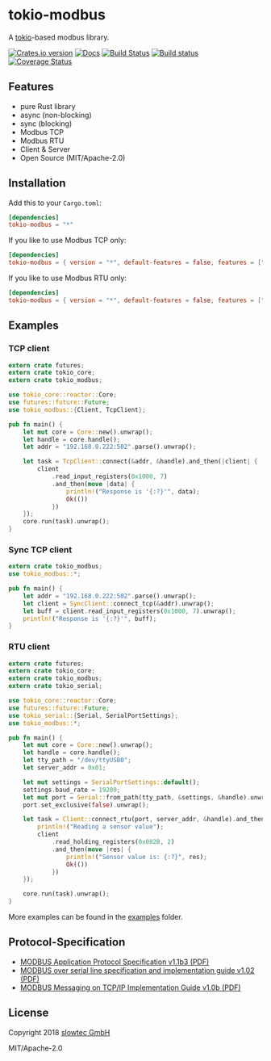 # tokio-modbus

A [tokio](https://tokio.rs)-based modbus library.

[![Crates.io version](https://img.shields.io/crates/v/tokio-modbus.svg)](https://crates.io/crates/tokio-modbus)
[![Docs](https://docs.rs/tokio-modbus/badge.svg)](https://docs.rs/tokio-modbus/)
[![Build Status](https://travis-ci.org/slowtec/tokio-modbus.svg?branch=master)](https://travis-ci.org/slowtec/tokio-modbus)
[![Build status](https://ci.appveyor.com/api/projects/status/dw7jfj7hcbmykqh0/branch/master?svg=true)](https://ci.appveyor.com/project/flosse/tokio-modbus/branch/master)
[![Coverage Status](https://coveralls.io/repos/github/slowtec/tokio-modbus/badge.svg?branch=master)](https://coveralls.io/github/slowtec/tokio-modbus?branch=master)

## Features

- pure Rust library
- async (non-blocking)
- sync (blocking)
- Modbus TCP
- Modbus RTU
- Client & Server
- Open Source (MIT/Apache-2.0)

## Installation

Add this to your `Cargo.toml`:

```toml
[dependencies]
tokio-modbus = "*"
```

If you like to use Modbus TCP only:

```toml
[dependencies]
tokio-modbus = { version = "*", default-features = false, features = ["tcp"] }
```

If you like to use Modbus RTU only:

```toml
[dependencies]
tokio-modbus = { version = "*", default-features = false, features = ["rtu"] }
```

## Examples

### TCP client

```rust
extern crate futures;
extern crate tokio_core;
extern crate tokio_modbus;

use tokio_core::reactor::Core;
use futures::future::Future;
use tokio_modbus::{Client, TcpClient};

pub fn main() {
    let mut core = Core::new().unwrap();
    let handle = core.handle();
    let addr = "192.168.0.222:502".parse().unwrap();

    let task = TcpClient::connect(&addr, &handle).and_then(|client| {
        client
            .read_input_registers(0x1000, 7)
            .and_then(move |data| {
                println!("Response is '{:?}'", data);
                Ok(())
            })
    });
    core.run(task).unwrap();
}
```

### Sync TCP client

```rust
extern crate tokio_modbus;
use tokio_modbus::*;

pub fn main() {
    let addr = "192.168.0.222:502".parse().unwrap();
    let client = SyncClient::connect_tcp(&addr).unwrap();
    let buff = client.read_input_registers(0x1000, 7).unwrap();
    println!("Response is '{:?}'", buff);
}
```

### RTU client

```rust
extern crate futures;
extern crate tokio_core;
extern crate tokio_modbus;
extern crate tokio_serial;

use tokio_core::reactor::Core;
use futures::future::Future;
use tokio_serial::{Serial, SerialPortSettings};
use tokio_modbus::*;

pub fn main() {
    let mut core = Core::new().unwrap();
    let handle = core.handle();
    let tty_path = "/dev/ttyUSB0";
    let server_addr = 0x01;

    let mut settings = SerialPortSettings::default();
    settings.baud_rate = 19200;
    let mut port = Serial::from_path(tty_path, &settings, &handle).unwrap();
    port.set_exclusive(false).unwrap();

    let task = Client::connect_rtu(port, server_addr, &handle).and_then(|client| {
        println!("Reading a sensor value");
        client
            .read_holding_registers(0x082B, 2)
            .and_then(move |res| {
                println!("Sensor value is: {:?}", res);
                Ok(())
            })
    });

    core.run(task).unwrap();
}
```

More examples can be found in the [examples](https://github.com/slowtec/tokio-modbus/tree/master/examples) folder.

## Protocol-Specification

- [MODBUS Application Protocol Specification v1.1b3 (PDF)](http://modbus.org/docs/Modbus_Application_Protocol_V1_1b3.pdf)
- [MODBUS over serial line specification and implementation guide v1.02 (PDF)](http://modbus.org/docs/Modbus_over_serial_line_V1_02.pdf)
- [MODBUS Messaging on TCP/IP Implementation Guide v1.0b (PDF)](http://modbus.org/docs/Modbus_Messaging_Implementation_Guide_V1_0b.pdf)

## License

Copyright 2018 [slowtec GmbH](https://www.slowtec.de)

MIT/Apache-2.0
